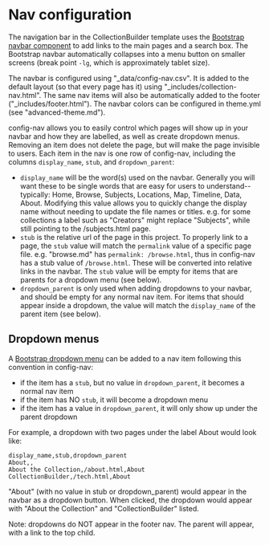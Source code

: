 # Nav configuration

The navigation bar in the CollectionBuilder template uses the [Bootstrap navbar component](https://getbootstrap.com/docs/5.1/components/navbar/) to add links to the main pages and a search box.
The Bootstrap navbar automatically collapses into a menu button on smaller screens (break point `-lg`, which is approximately tablet size).

The navbar is configured using "\_data/config-nav.csv".
It is added to the default layout (so that every page has it) using "\_includes/collection-nav.html".
The same nav items will also be automatically added to the footer ("\_includes/footer.html").
The navbar colors can be configured in theme.yml (see "advanced-theme.md").

config-nav allows you to easily control which pages will show up in your navbar and how they are labelled, as well as create dropdown menus.
Removing an item does not delete the page, but will make the page invisible to users.
Each item in the nav is one row of config-nav, including the columns `display_name`, `stub`, and `dropdown_parent`:

- `display_name` will be the word(s) used on the navbar. Generally you will want these to be single words that are easy for users to understand--typically: Home, Browse, Subjects, Locations, Map, Timeline, Data, About. Modifying this value allows you to quickly change the display name without needing to update the file names or titles. e.g. for some collections a label such as "Creators" might replace "Subjects", while still pointing to the /subjects.html page.
- `stub` is the relative url of the page in this project. To properly link to a page, the `stub` value will match the `permalink` value of a specific page file. e.g. "browse.md" has `permalink: /browse.html`, thus in config-nav has a stub value of `/browse.html`. These will be converted into relative links in the navbar. The `stub` value will be empty for items that are parents for a dropdown menu (see below).
- `dropdown_parent` is only used when adding dropdowns to your navbar, and should be empty for any normal nav item. For items that should appear inside a dropdown, the value will match the `display_name` of the parent item (see below).

## Dropdown menus

A [Bootstrap dropdown menu](https://getbootstrap.com/docs/5.1/components/dropdowns/) can be added to a nav item following this convention in config-nav:

- if the item has a `stub`, but no value in `dropdown_parent`, it becomes a normal nav item
- if the item has NO `stub`, it will become a dropdown menu
- if the item has a value in `dropdown_parent`, it will only show up under the parent dropdown

For example, a dropdown with two pages under the label About would look like:

```
display_name,stub,dropdown_parent
About,,
About the Collection,/about.html,About
CollectionBuilder,/tech.html,About
```

"About" (with no value in stub or dropdown_parent) would appear in the navbar as a dropdown button.
When clicked, the dropdown would appear with "About the Collection" and "CollectionBuilder" listed.

Note: dropdowns do NOT appear in the footer nav. The parent will appear, with a link to the top child.
